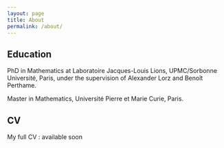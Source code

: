 ```yaml
---
layout: page
title: About
permalink: /about/
---
```


## Education 

PhD in Mathematics at Laboratoire Jacques-Louis Lions, UPMC/Sorbonne Université, Paris, under the supervision of Alexander Lorz and Benoît Perthame.


Master in Mathematics, Université Pierre et Marie Curie, Paris.

## CV

My full CV : available soon
